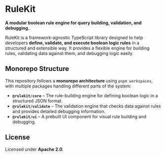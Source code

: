 # RuleKit

**A modular boolean rule engine for query building, validation, and debugging.**

RuleKit is a framework-agnostic TypeScript library designed to help developers **define, validate, and execute boolean logic rules** in a structured and extensible way. It provides a flexible engine for building rules, validating data against them, and debugging logic easily.

## Monorepo Structure

This repository follows a **monorepo architecture** using `pnpm workspaces`, with multiple packages handling different parts of the system:

- **`@rulekit/core`** – The rule-building engine for defining boolean logic in a structured JSON format.
- **`@rulekit/validate`** – The validation engine that checks data against rules and provides detailed debugging information.
- **`@rulekit/ui`** – A prebuilt UI component for visual rule building and debugging.

## License

Licensed under **Apache 2.0**.
